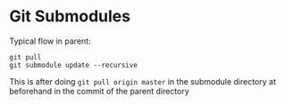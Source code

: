 # Git Submodules

Typical flow in parent:
```
git pull
git submodule update --recursive
```

This is after doing `git pull origin master` in the submodule directory at beforehand in the commit of the parent directory
